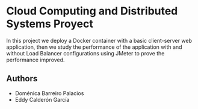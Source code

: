 # Cloud Computing and Distributed Systems Proyect
In this project we deploy a Docker container with a basic client-server web application, then we study the
performance of the application with and without Load Balancer configurations using JMeter to prove the performance improved.

## Authors

- Doménica Barreiro Palacios
- Eddy Calderón García
